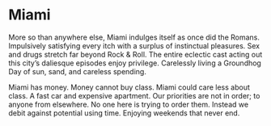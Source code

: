 # Miami

More so than anywhere else, Miami indulges itself as once did the Romans. Impulsively satisfying every itch with a surplus of instinctual pleasures. Sex and drugs stretch far beyond Rock & Roll. The entire eclectic cast acting out this city’s daliesque episodes enjoy privilege. Carelessly living a Groundhog Day of sun, sand, and careless spending.

Miami has money. Money cannot buy class. Miami could care less about class. A fast car and expensive apartment. Our priorities are not in order; to anyone from elsewhere. No one here is trying to order them. Instead we debit against potential using time. Enjoying weekends that never end.